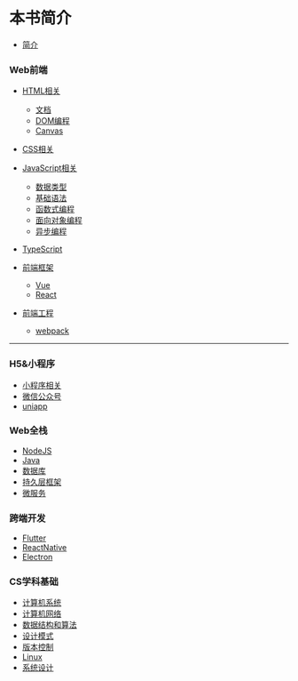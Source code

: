 # 本书简介

* [简介](README.md)

### Web前端

* [HTML相关]()
  * [文档](html/doc.md)
  * [DOM编程](html/dom.md)
  * [Canvas](html/canvas.md)

* [CSS相关]()

* [JavaScript相关]()
  * [数据类型](js/structure.md)
  * [基础语法](js/basic.md)
  * [函数式编程](js/fp.md)
  * [面向对象编程](js/oop.md)
  * [异步编程](js/async.md)

* [TypeScript]()

* [前端框架]()
  * [Vue]()
  * [React]()

* [前端工程]()
  * [webpack]()

---

### H5&小程序
* [小程序相关]()
* [微信公众号]()
* [uniapp]()

### Web全栈
* [NodeJS]()
* [Java]()
* [数据库]()
* [持久层框架]()
* [微服务]()

### 跨端开发
* [Flutter]()
* [ReactNative]()
* [Electron]()

### CS学科基础
* [计算机系统]()
* [计算机网络]()
* [数据结构和算法]()
* [设计模式]()
* [版本控制]()
* [Linux]()
* [系统设计]()